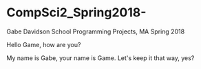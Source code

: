 # CompSci2_Spring2018-
Gabe Davidson School Programming Projects, MA Spring 2018

Hello Game, how are you?

My name is Gabe, your name is Game. Let's keep it that way, yes?

